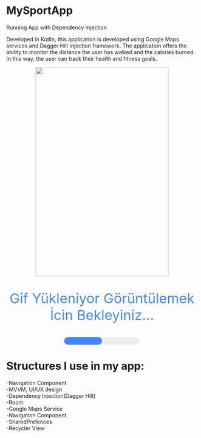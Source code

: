 # MySportApp
Running App with Dependency Injection

Developed in Kotlin, this application is developed using Google Maps services and Dagger Hilt injection framework. The application offers the ability to monitor the distance the user has walked and the calories burned. In this way, the user can track their health and fitness goals.

<div style="display: flex; align-items: center; justify-content: center; flex-direction: column;">
  <img src="https://github.com/erkocali1/ss/blob/master/app/src/main/res/drawable/gif.gif" width="350" height="550">
  <p style="text-align: center; font-size: 36px; color: #4287f5;">Gif Yükleniyor Görüntülemek İcin Bekleyiniz...</p>
  <div style="width: 200px; height: 20px; background-color: #eee; border-radius: 10px; overflow: hidden;">
    <div style="width: 50%; height: 100%; background-color: #4287f5; border-radius: 10px;"></div>
  </div>
</div>



 
  <h1>   Structures I use in my app: </h1>
   <p>
-Navigation Component <br>
-MVVM, UI/UX design <br>
-Dependency Injection(Dagger Hilt) <br>
-Room <br>
-Google Maps Service <br>
-Navigation Component <br>
-SharedPrefences <br>
-Recycler View  <br>
   <p>
